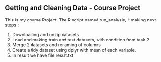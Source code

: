 ## Getting and Cleaning Data - Course Project 

This is my course Project. The R script named run_analysis, it making next steps :


1. Downloading and unzip datasets
2. Load and making train and test datasets, with condition from task 2
3. Merge 2 datasets and renaming of columns
4. Create a tidy dataset using dplyr with mean of each variable.
5. In result we have file result.txt


